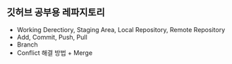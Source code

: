 ## 깃허브 공부용 레파지토리

- Working Derectiory, Staging Area, Local Repository, Remote Repository
- Add, Commit, Push, Pull
- Branch
- Conflict 해결 방법 + Merge
